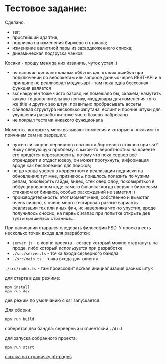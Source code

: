 # Тестовое задание:

Сделано:
- ssr;
- простейший адаптив;
- подписка на изменения биржевого стакана;
- изменение валютной пары из захардкоженного списка;
- динамическая подгрузка чанков.

Косяки - прошу меня за них извинить, чуток устал :) 
- не написал дополнительных обёрток для отлова ошибок при подключении по вебсокетам или запросе данных через REST-API и в принципе не реализовал модуль api - там пока одна бесхозная функция валяется
- ssr накручен тоже чисто базово, не помешало бы, скажем, намутить какую-то дополнительную логику, миддлвары для изменения того же title и других seo штук, правильно пробрасывать ассеты
- файловая структура несколько запутана, еслинт и прочие штуки для улучшения разработки тоже чисто базовы набросаны
- не покрыл тестами никакого функционала

Моменты, которые у меня вызывают сомнения и которые я покаким-то причинам сам не разрешил:
- нужен ли запрос первичного снапшота биржевого стакана при ssr? Вижу следующую проблему: с какой-то вероятностью на клиенте его придётся перезапросить,
потому что пока сервер всё отрендерит и отдаст юзеру, он может протухнуть; информация вроде как бесполезная для поисков;
- не до конца уверен в корректности реализации подписки на обновления: тут мне, признаюсь, пришлось полазить по чужим репам, поковырять гайды, видео, стек овер флоу, поковыряться в обфусцированном коде самого бинанса;
когда сверял с биржевым стаканом от бинанса, особых расхождений не заметил :)
- производительность: этот момент меня, собственно и вымотал очень сильно, я очень много тестировал разные варианты реализации тех или иных фич, но наверняка что-то упустил, вроде получилось сносно, на первых этапах
при попытке открыть дев тулзы крашилась страница...

При написании старался следовать философии FSD. У проекта есть несколько точек входа для разработки:
- `server.js` - в корне проекта - сервер который можно стартануть на проде, либо который используется при разработке
- `./src/server.ts` - точка входа серверного бандла
- `./src/main.ts` - точка входа для клиента

`./src/index.ts` - там происходит всякая инициализация разных штук

для старта в дев режиме: 
```
npm install
npm run dev
```

дев режим по умолчанию с ssr запускается.

Для сборки:

```
npm run build
```

соберётся два бандла: серверный и клиентский `./dist`

для запуска собранного проекта:
```
npm run start
```

[ссылка на страничку gh-pages](https://argentum-konstantinium.github.io/test-binance/)